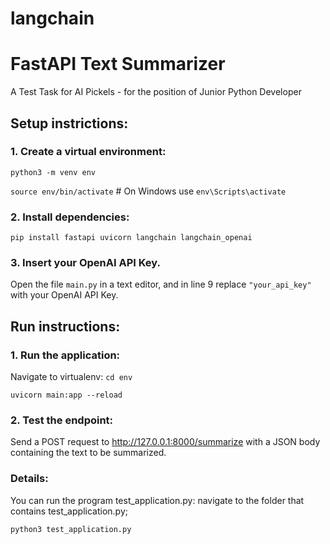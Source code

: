 # langchain
# FastAPI Text Summarizer
A Test Task for AI Pickels - for the position of Junior Python Developer

## Setup instrictions:
### 1. Create a virtual environment:

`python3 -m venv env`

`source env/bin/activate`  # On Windows use `env\Scripts\activate`

### 2. Install dependencies:

`pip install fastapi uvicorn langchain langchain_openai`
### 3. Insert your OpenAI API Key.
Open the file `main.py` in a text editor, and in line 9 replace `"your_api_key"` with your OpenAI API Key.
## Run instructions:
### 1. Run the application:
Navigate to virtualenv: 
`cd env`

`uvicorn main:app --reload`

### 2. Test the endpoint:

Send a POST request to http://127.0.0.1:8000/summarize with a JSON body containing the text to be summarized.

### Details:
You can run the program test_application.py: navigate to the folder that contains test_application.py;

`python3 test_application.py`

